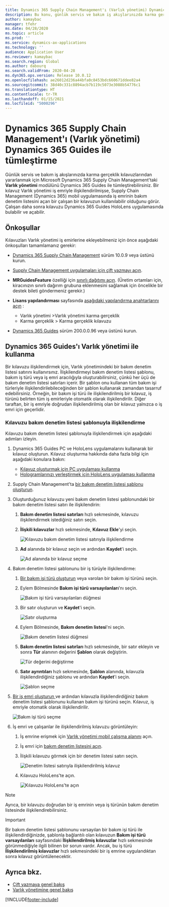 ```yaml
---
title: Dynamics 365 Supply Chain Management'ı (Varlık yönetimi) Dynamics 365 Guides ile tümleştirme
description: Bu konu, günlük servis ve bakım iş akışlarınızda karma gerçeklik kılavuzlarından yararlanmak için Microsoft Dynamics 365 Supply Chain Management'taki Varlık yönetimi modülünün Dynamics 365 Guides ile nasıl tümleştirileceğini açıklar.
author: kamaybac
manager: tfehr
ms.date: 04/28/2020
ms.topic: article
ms.prod: ''
ms.service: dynamics-ax-applications
ms.technology: ''
audience: Application User
ms.reviewer: kamaybac
ms.search.region: Global
ms.author: dabourq
ms.search.validFrom: 2020-04-28
ms.dyn365.ops.version: Release 10.0.12
ms.openlocfilehash: ae26012d236a44bfa0c8453bdc660671ddee82a4
ms.sourcegitcommit: 38d40c331c8894acb7b119c5073e3088b54776c1
ms.translationtype: HT
ms.contentlocale: tr-TR
ms.lasthandoff: 01/15/2021
ms.locfileid: "5000296"
---
```

# <a name="integrate-dynamics-365-supply-chain-management-asset-management-with-dynamics-365-guides"></a>Dynamics 365 Supply Chain Management'ı (Varlık yönetimi) Dynamics 365 Guides ile tümleştirme

Günlük servis ve bakım iş akışlarınızda karma gerçeklik kılavuzlarından yararlanmak için Microsoft Dynamics 365 Supply Chain Management'taki **Varlık yönetimi** modülünü Dynamics 365 Guides ile tümleştirebilirsiniz. Bir kılavuz Varlık yönetimi iş emriyle ilişkilendirilmişse, Supply Chain Management (Dynamics 365) mobil uygulamasında iş emrinin bakım denetim listesini açan bir çalışan bir kılavuzun kullanılabilir olduğunu görür. Çalışan daha sonra kılavuzu Dynamics 365 Guides HoloLens uygulamasında bulabilir ve açabilir.

## <a name="prerequisites"></a>Önkoşullar

Kılavuzları Varlık yönetimi iş emirlerine ekleyebilmeniz için önce aşağıdaki önkoşulları tamamlamanız gerekir:

- [Dynamics 365 Supply Chain Management](../../fin-ops-core/fin-ops/index.md) sürüm 10.0.9 veya üstünü kurun.
- [Supply Chain Management uygulamaları için çift yazmayı açın](../../fin-ops-core/dev-itpro/data-entities/dual-write/enable-dual-write.md).
- **MRGuidesFeature** özelliği için [sınırlı dağıtımı açın](../../fin-ops-core/dev-itpro/data-entities/data-entities-data-packages.md#features-flighted-in-data-management-and-enabling-flighted-features). (Üretim ortamları için, kiracınızın sınırlı dağırım grubuna eklenmesini sağlamak için öncelikle bir destek bileti göndermeniz gerekir.)
- **Lisans yapılandırması** sayfasında [aşağıdaki yapılandırma anahtarlarını açın](https://docs.microsoft.com/dynamicsax-2012/appuser-itpro/license-code-and-configuration-key-reference) :

    - Varlık yönetimi \>Varlık yönetimi karma gerçeklik
    - Karma gerçeklik \> Karma gerçeklik kılavuzu

- [Dynamics 365 Guides](https://docs.microsoft.com/dynamics365/mixed-reality/guides/setup#step-2-create-a-common-data-service-environment-and-install-the-dynamics-365-guides-solution) sürüm 200.0.0.96 veya üstünü kurun.

## <a name="use-dynamics-365-guides-with-asset-management"></a>Dynamics 365 Guides'ı Varlık yönetimi ile kullanma

Bir kılavuzu ilişkilendirmek için, Varlık yönetimindeki bir bakım denetim listesi satırını kullanırsınız. İlişkilendirmeyi bakım denetim listesi şablonu, bakım iş türü veya iş emri aracılığıyla oluşturabilirsiniz, çünkü her üçü de bakım denetim listesi satırları içerir. Bir şablon onu kullanan tüm bakım işi türleriyle ilişkilendirilebileceğinden bir şablon kullanarak zamandan tasarruf edebilirsiniz. Örneğin, bir bakım işi türü ile ilişkilendirilmiş bir kılavuz, iş türünü belirten tüm iş emirleriyle otomatik olarak ilişkilendirilir. Diğer taraftan, bir iş emriyle doğrudan ilişkilendirilmiş olan bir kılavuz yalnızca o iş emri için geçerlidir.

### <a name="associate-a-guide-with-a-maintenance-checklist-template"></a>Kılavuzu bakım denetim listesi şablonuyla ilişkilendirme

Kılavuzu bakım denetim listesi şablonuyla ilişkilendirmek için aşağıdaki adımları izleyin.

1. Dynamics 365 Guides PC ve HoloLens uygulamalarını kullanarak bir kılavuz oluşturun. Kılavuz oluşturma hakkında daha fazla bilgi için aşağıdaki konulara bakın:

    - [Kılavuz oluşturmak için PC uygulaması kullanma](https://docs.microsoft.com/dynamics365/mixed-reality/guides/pc-app-overview)
    - [Hologramlarınızı yerleştirmek için HoloLens uygulaması kullanma](https://docs.microsoft.com/dynamics365/mixed-reality/guides/hololens-app-overview)

1. Supply Chain Management'ta [bir bakım denetim listesi şablonu oluşturun](setup-for-work-orders/job-groups-and-job-types-variants-trades-and-checklists.md#create-a-maintenance-checklist-template).
1. Oluşturduğunuz kılavuzu yeni bakım denetim listesi şablonundaki bir bakım denetim listesi satırı ile ilişkilendirin:

    1. **Bakım denetim listesi satırları** hızlı sekmesinde, kılavuzu ilişkilendirmek istediğiniz satırı seçin.
    1. **İlişkili kılavuzlar** hızlı sekmesinde, **Kılavuz Ekle**'yi seçin.

        ![Kılavuzu bakım denetim listesi satırıyla ilişkilendirme](media/am-guides-integration-add-guide.png "Kılavuzu bakım denetim listesi satırıyla ilişkilendirme")

    1. **Ad** alanında bir kılavuz seçin ve ardından **Kaydet**'i seçin.

        ![Ad alanında bir kılavuz seçme](media/am-guides-integration-select-guide.png "Ad alanında bir kılavuz seçme")

1. Bakım denetim listesi şablonunu bir iş türüyle ilişkilendirme:

    1. [Bir bakım işi türü oluşturun](setup-for-work-orders/job-groups-and-job-types-variants-trades-and-checklists.md#create-a-maintenance-job-type) veya varolan bir bakım işi türünü seçin.
    1. Eylem Bölmesinde **Bakım işi türü varsayılanları**'nı seçin.

        ![Bakım işi türü varsayılanları düğmesi](media/am-guides-integration-job-defaults.png "Bakım işi türü varsayılanları düğmesi")

    1. Bir satır oluşturun ve **Kaydet**'i seçin.

        ![Satır oluşturma](media/am-guides-integration-add-line.png "Satır oluşturma")

    1. Eylem Bölmesinde, **Bakım denetim listesi**'ni seçin.

        ![Bakım denetim listesi düğmesi](media/am-guides-integration-maintenance-checklist.png "Bakım denetim listesi düğmesi")

    1. **Bakım denetim listesi satırları** hızlı sekmesinde, bir satır ekleyin ve sonra **Tür** alanının değerini **Şablon** olarak değiştirin.

        ![Tür değerini değiştirme](media/am-guides-integration-checklist-lines.png "Tür değerini değiştirme")

    1. **Satır ayrıntıları** hızlı sekmesinde, **Şablon** alanında, kılavuzla ilişkilendirdiğiniz şablonu ve ardından **Kaydet**'i seçin.

        ![Şablon seçme](media/am-guides-integration-checklist-line-details.png "Şablon seçme")

1. [Bir iş emri oluşturun ](work-orders/manually-created-workorders.md#create-work-order) ve ardından kılavuzla ilişkilendirdiğiniz bakım denetim listesi şablonunu kullanan bakım işi türünü seçin. Kılavuz, iş emriyle otomatik olarak ilişkilendirilir.

    ![Bakım işi türü seçme](media/am-guides-integration-create-work-order.png "Bakım işi türü seçme")

1. İş emri ve çalışanlar ile ilişkilendirilmiş kılavuzu görüntüleyin:

    1. İş emrine erişmek için [Varlık yönetimi mobil çalışma alanını](asset-management-mobile-workspace.md) açın.
    1. İş emri için [bakım denetim listesini açın](asset-management-mobile-workspace.md#view-maintenance-checklist-on-a-work-order-job).
    1. İlişkili kılavuzu görmek için bir denetim listesi satırı seçin.

        ![Denetim listesi satırıyla ilişkilendirilmiş kılavuz](media/am-guides-integration-show-guide.png "Denetim listesi satırıyla ilişkilendirilmiş kılavuz")

    1. Kılavuzu HoloLens'te açın.

        ![Kılavuzu HoloLens'te açın](media/am-guides-integration-hololens-select.png "Kılavuzu HoloLens'te açma")

> [!NOTE]
> Ayrıca, bir kılavuzu doğrudan bir iş emrinin veya iş türünün bakım denetim listesinde ilişkilendirebilirsiniz.

> [!IMPORTANT]
> Bir bakım denetim listesi şablonunu varsayılan bir bakım işi türü ile ilişkilendirdiğinizde, şablonla bağlantılı olan kılavuzun **Bakım işi türü varsayılanları** sayfasındaki **İlişkilendirilmiş kılavuzlar** hızlı sekmesinde görünmediğiyle ilgili bilinen bir sorun vardır. Ancak, bu iş türü **İlişkilendirilmiş kılavuzlar** hızlı sekmesindeki bir iş emrine uygulandıktan sonra kılavuz görüntülenecektir.

## <a name="see-also"></a>Ayrıca bkz.

- [Çift yazmaya genel bakış](../../fin-ops-core/dev-itpro/data-entities/dual-write/dual-write-overview.md)
- [Varlık yönetimine genel bakış](index.md)


[!INCLUDE[footer-include](../../includes/footer-banner.md)]